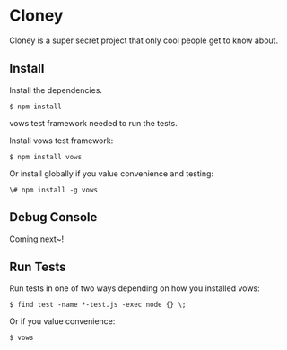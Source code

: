Cloney
======
Cloney is a super secret project that only cool people get to know about.

Install
-------

Install the dependencies.

	$ npm install 

vows test framework needed to run the tests.

Install vows test framework:

	$ npm install vows

Or install globally if you value convenience and testing:

	\# npm install -g vows


Debug Console
-------------
Coming next~!




Run Tests
---------
Run tests in one of two ways depending on how you installed vows:

	$ find test -name *-test.js -exec node {} \;

Or if you value convenience:

	$ vows


